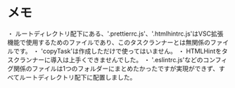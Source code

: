 # メモ
・ ルートディレクトリ配下にある、'.prettierrc.js'、'.htmlhintrc.js'はVSC拡張機能で使用するためのファイルであり、このタスクランナーとは無関係のファイルです。
・ 'copyTask'は作成しただけで使ってはいません。
・ HTMLHintをタスクランナーに導入は上手くできませんでした。
・ '.eslintrc.js'などのコンフィグ関係のファイルは1つのフォルダーにまとめたかったですが実現ができず、すべてルートディレクトリ配下に配置しました。

